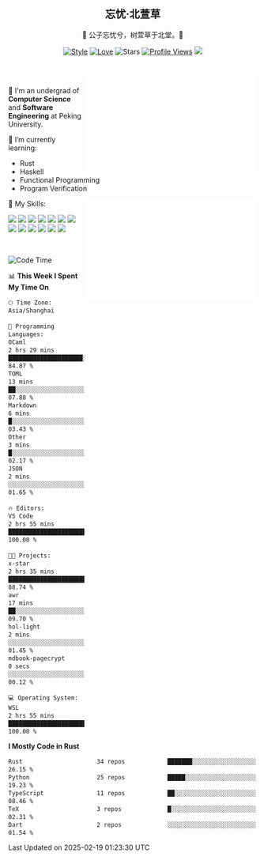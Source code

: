 <div align="center">

## 忘忧·北萱草
  
🌟 公子忘忧兮，树萱草于北堂。🌟 

[![Style](https://img.shields.io/badge/Style-%E5%BF%98%E5%BF%A7%E5%8C%97%E8%90%B1%E8%8D%89-8e48ff)](https://github.com/Wybxc)
[![Love](https://img.shields.io/badge/Love-100%25!-ff69b4)](https://monthly.wybxc.cc)
![Stars](https://img.shields.io/github/stars/Wybxc?affiliations=OWNER%2CCOLLABORATOR&label=Stars)
[![Profile Views](https://komarev.com/ghpvc/?username=Wybxc&color=green)](https://github.com/Wybxc)
![](https://hit.yhype.me/github/profile?user_id=25005856)

</div>

<br/>

<a href="https://github.com/Wybxc/Wybxc">
  <img align="right" width="350px" src="https://github.com/Wybxc/github-stats-transparent/raw/output/generated/overview.svg" alt="忘忧北萱草's GitHub stats" />
</a>

<br />

🏫 I'm an undergrad of **Computer Science** and **Software Engineering** at Peking University.

🌱 I’m currently learning: 
  - Rust
  - Haskell
  - Functional Programming
  - Program Verification

<a href="https://github.com/Wybxc/Wybxc">
  <img align="right" width="350px" src="https://github.com/Wybxc/github-stats-transparent/raw/output/generated/languages.svg" alt="忘忧北萱草's GitHub stats" />
</a>

🌟 My Skills:

![](https://img.shields.io/badge/-Python-3e74a2?style=flat-square&logo=Python&logoColor=fff)
![](https://img.shields.io/badge/-TypeScript-3178C6?style=flat-square&logo=TypeScript&logoColor=fff)
![](https://img.shields.io/badge/-Rust-9a7b63?style=flat-square&logo=Rust&logoColor=fff)
![](https://img.shields.io/badge/-C++-ae3a62?style=flat-square&logo=cplusplus&logoColor=fff)
![](https://img.shields.io/badge/-OCaml-ac5e0a?style=flat-square&logo=OCaml&logoColor=fff)
![](https://img.shields.io/badge/-React-2d98ce?style=flat-square&logo=React&logoColor=fff)
![](https://img.shields.io/badge/-FastAPI-009688?style=flat-square&logo=FastAPI&logoColor=fff)
![](https://img.shields.io/badge/-NumPy-5974c9?style=flat-square&logo=NumPy&logoColor=fff)
![](https://img.shields.io/badge/-PyTorch-d6543c?style=flat-square&logo=PyTorch&logoColor=fff)
![](https://img.shields.io/badge/-Nix-2496ED?style=flat-square&logo=NixOS&logoColor=fff)
![](https://img.shields.io/badge/-Neo4j-1c4063?style=flat-square&logo=Neo4j&logoColor=fff)
![](https://img.shields.io/badge/-Ren'Py-bb6365?style=flat-square&logo=RenPy&logoColor=fff)
![](https://img.shields.io/badge/-After%20Effects-090159?style=flat-square&logo=adobeaftereffects&logoColor=fff)

<br />

<!--START_SECTION:waka-->
![Code Time](http://img.shields.io/badge/Code%20Time-2%2C049%20hrs%2015%20mins-blue)

📊 **This Week I Spent My Time On** 

```text
🕑︎ Time Zone: Asia/Shanghai

💬 Programming Languages: 
OCaml                    2 hrs 29 mins       █████████████████████░░░░   84.87 % 
TOML                     13 mins             ██░░░░░░░░░░░░░░░░░░░░░░░   07.88 % 
Markdown                 6 mins              █░░░░░░░░░░░░░░░░░░░░░░░░   03.43 % 
Other                    3 mins              █░░░░░░░░░░░░░░░░░░░░░░░░   02.17 % 
JSON                     2 mins              ░░░░░░░░░░░░░░░░░░░░░░░░░   01.65 % 

🔥 Editors: 
VS Code                  2 hrs 55 mins       █████████████████████████   100.00 % 

🐱‍💻 Projects: 
x-star                   2 hrs 35 mins       ██████████████████████░░░   88.74 % 
awr                      17 mins             ██░░░░░░░░░░░░░░░░░░░░░░░   09.70 % 
hol-light                2 mins              ░░░░░░░░░░░░░░░░░░░░░░░░░   01.45 % 
mdbook-pagecrypt         0 secs              ░░░░░░░░░░░░░░░░░░░░░░░░░   00.12 % 

💻 Operating System: 
WSL                      2 hrs 55 mins       █████████████████████████   100.00 % 
```

**I Mostly Code in Rust** 

```text
Rust                     34 repos            ███████░░░░░░░░░░░░░░░░░░   26.15 % 
Python                   25 repos            █████░░░░░░░░░░░░░░░░░░░░   19.23 % 
TypeScript               11 repos            ██░░░░░░░░░░░░░░░░░░░░░░░   08.46 % 
TeX                      3 repos             █░░░░░░░░░░░░░░░░░░░░░░░░   02.31 % 
Dart                     2 repos             ░░░░░░░░░░░░░░░░░░░░░░░░░   01.54 % 
```




 Last Updated on 2025-02-19 01:23:30 UTC
<!--END_SECTION:waka-->
